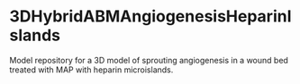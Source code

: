 # 3DHybridABMAngiogenesisHeparinIslands
Model repository for a 3D model of sprouting angiogenesis in a wound bed treated with MAP with heparin microislands. 
